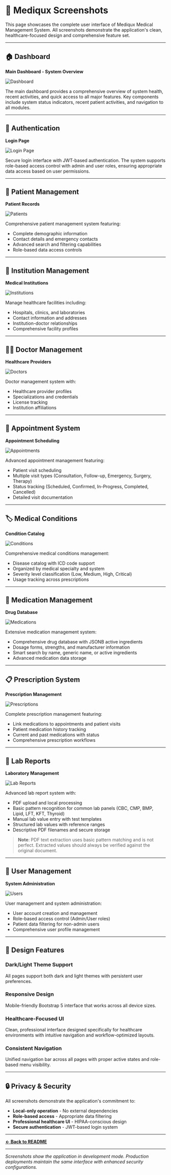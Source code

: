 # 📸 Mediqux Screenshots

This page showcases the complete user interface of Mediqux Medical Management System. All screenshots demonstrate the application's clean, healthcare-focused design and comprehensive feature set.

---

## 🏠 Dashboard

**Main Dashboard - System Overview**

![Dashboard](screenshots/01_dashboard.png)

The main dashboard provides a comprehensive overview of system health, recent activities, and quick access to all major features. Key components include system status indicators, recent patient activities, and navigation to all modules.

---

## 🔐 Authentication

**Login Page**

![Login Page](screenshots/02_login.png)

Secure login interface with JWT-based authentication. The system supports role-based access control with admin and user roles, ensuring appropriate data access based on user permissions.

---

## 👥 Patient Management

**Patient Records**

![Patients](screenshots/03_patients.png)

Comprehensive patient management system featuring:
- Complete demographic information
- Contact details and emergency contacts
- Advanced search and filtering capabilities
- Role-based data access controls

---

## 🏥 Institution Management

**Medical Institutions**

![Institutions](screenshots/04_institutions.png)

Manage healthcare facilities including:
- Hospitals, clinics, and laboratories
- Contact information and addresses
- Institution-doctor relationships
- Comprehensive facility profiles

---

## 👨‍⚕️ Doctor Management

**Healthcare Providers**

![Doctors](screenshots/05_doctors.png)

Doctor management system with:
- Healthcare provider profiles
- Specializations and credentials
- License tracking
- Institution affiliations

---

## 📅 Appointment System

**Appointment Scheduling**

![Appointments](screenshots/06_appointments.png)

Advanced appointment management featuring:
- Patient visit scheduling
- Multiple visit types (Consultation, Follow-up, Emergency, Surgery, Therapy)
- Status tracking (Scheduled, Confirmed, In-Progress, Completed, Cancelled)
- Detailed visit documentation

---

## 🏷️ Medical Conditions

**Condition Catalog**

![Conditions](screenshots/07_conditions.png)

Comprehensive medical conditions management:
- Disease catalog with ICD code support
- Organized by medical specialty and system
- Severity level classification (Low, Medium, High, Critical)
- Usage tracking across prescriptions

---

## 💊 Medication Management

**Drug Database**

![Medications](screenshots/08_medications.png)

Extensive medication management system:
- Comprehensive drug database with JSONB active ingredients
- Dosage forms, strengths, and manufacturer information
- Smart search by name, generic name, or active ingredients
- Advanced medication data storage

---

## 📋 Prescription System

**Prescription Management**

![Prescriptions](screenshots/09_prescriptions.png)

Complete prescription management featuring:
- Link medications to appointments and patient visits
- Patient medication history tracking
- Current and past medications with status
- Comprehensive prescription workflows

---

## 🧪 Lab Reports

**Laboratory Management**

![Lab Reports](screenshots/10_lab_reports.png)

Advanced lab report system with:
- PDF upload and local processing
- Basic pattern recognition for common lab panels (CBC, CMP, BMP, Lipid, LFT, KFT, Thyroid)
- Manual lab value entry with test templates
- Structured lab values with reference ranges
- Descriptive PDF filenames and secure storage

> **Note**: PDF text extraction uses basic pattern matching and is not perfect. Extracted values should always be verified against the original document.

---

## 👤 User Management

**System Administration**

![Users](screenshots/11_users.png)

User management and system administration:
- User account creation and management
- Role-based access control (Admin/User roles)
- Patient data filtering for non-admin users
- Comprehensive user profile management

---

## 🎨 Design Features

### Dark/Light Theme Support
All pages support both dark and light themes with persistent user preferences.

### Responsive Design
Mobile-friendly Bootstrap 5 interface that works across all device sizes.

### Healthcare-Focused UI
Clean, professional interface designed specifically for healthcare environments with intuitive navigation and workflow-optimized layouts.

### Consistent Navigation
Unified navigation bar across all pages with proper active states and role-based menu visibility.

---

## 🔒 Privacy & Security

All screenshots demonstrate the application's commitment to:
- **Local-only operation** - No external dependencies
- **Role-based access** - Appropriate data filtering
- **Professional healthcare UI** - HIPAA-conscious design
- **Secure authentication** - JWT-based login system

---

**[← Back to README](README.md)**

---

*Screenshots show the application in development mode. Production deployments maintain the same interface with enhanced security configurations.*